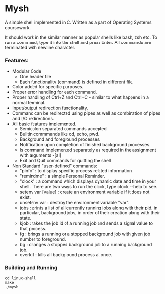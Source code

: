 # Mysh

A simple shell implemented in C. Written as a part of Operating Systems coursework.

It should work in the similar manner as popular shells like bash, zsh etc. To run a command, type it into the shell and press Enter. All commands are terminated with newline character.

### Features:

- Modular Code
  - One header file
  - Each functionality (command) is defined in different file.
- Color added for specific purposes.
- Proper error handling for each command.
- Proper handling of Ctrl+Z and Ctrl+C - similar to what happens in a normal terminal.
- Input/output redirection functionality.
- Command can be redirected using pipes as well as combination of pipes and I/O redirections.
- All basic features implemented.
  - Semicolon separated commands accepted
  - Builtin commmands like cd, echo, pwd.
  - Background and foreground processes.
  - Notification upon completion of finished background processes.
  - ls command implemented separately as required in the assignment with arguments -[al]
  - Exit and Quit commands for quitting the shell
- Non Standard "user-defined" commands:
  - "pinfo" : to display specific process related information.
  - "remindme" : a simple Personal Reminder.
  - "clock" : a command which displays dynamic date and time in your shell. There are two ways to run the clock, type clock --help to see.
  - setenv var [value] : create an environment variable if it does not exist.
  - unsetenv var : destroy the environment variable "var".
  - jobs : prints a list of all currently running jobs along with their pid, in particular, background jobs, in order of their creation along with their state.
  - kjob <jobNumber> <signalNumber> : takes the job id of a running job and sends a signal value to that process.
  - fg <jobNumber> : brings a running or a stopped background job with given job number to foreground.
  - bg <jobNumber> : changes a stopped background job to a running background job.
  - overkill : kills all background process at once.

### Building and Running

    cd linux-shell
    make
    ./mysh
